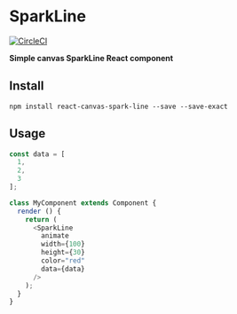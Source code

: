 # SparkLine

[![CircleCI](https://circleci.com/gh/JakeSidSmith/react-canvas-spark-line.svg?style=svg)](https://circleci.com/gh/JakeSidSmith/react-canvas-spark-line)

**Simple canvas SparkLine React component**

## Install

```shell
npm install react-canvas-spark-line --save --save-exact
```

## Usage

```javascript
const data = [
  1,
  2,
  3
];

class MyComponent extends Component {
  render () {
    return (
      <SparkLine
        animate
        width={100}
        height={30}
        color="red"
        data={data}
      />
    );
  }
}
```
